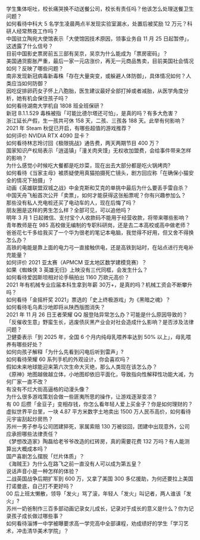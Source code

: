 学生集体呕吐，校长痛哭换不动送餐公司，校长有责任吗？他该怎么处理送餐卫生问题？  
如何看待中科大 5 名学生凌晨两点半发现实验室漏水，处置后被奖励 12 万元？科研人经常熬夜工作吗？  
中国驻立陶宛大使馆表示「大使馆因技术原因，领事业务自 11 月 25 日起暂停」，这透露了什么信号？  
目前中国影史票房前五三部有吴京，吴京为什么能成为「票房密码」？  
美国通货膨胀严重，最后一家一元店涨价，再无一元商品售卖，目前美国社会情况如何？反映了哪些问题？  
南非发现新冠病毒新毒株「存在大量突变，或躲避人体防御」，具体情况如何？人类应当如何防御？  
因吃促排卵药女子怀上八胞胎，医生建议最好全部打掉或者减胎，从医学角度分析，她有机会保住孩子吗？  
如何看待湖南大学机自 1808 班全班保研？  
新冠 B.1.1.529 毒株被指「可能比德尔塔还可怕」，是真的吗？有多大危害？  
浙江延长产假，生一孩共可休 158 天，二孩、三孩各 188 天。此举有何影响？  
2021 年 Steam 秋促已开启，有哪些超值的游戏推荐？  
如何评价 NVIDIA RTX 4090 显卡？  
如何看待林志玲讨回《极限挑战》通告费，两天两期节目 400 万？  
国家知识产权局表示「逍遥镇」「潼关肉夹馍」无权收加盟费，会给事件带来怎样的影响？  
为什么感觉小时候吃大餐都是吃炒菜，现在出去大部分都是吃火锅烤肉?  
如何看待《当家主母》被质疑使用真猫拍摄死亡镜头，剧方回应称「在确保小猫安全的情况下拍摄」？  
动画《英雄联盟双城之战》中金克斯和艾克的单挑中最后为什么要丢手雷自杀？  
中国天舟飞船首次公开「卖票」，如何才能获得这张船票呢？你有兴趣参加么？  
那些没有私人充电桩还买了电动车的人，现在后悔了吗？  
朋友圈是这样的男生怎么样？全部可见，可以追他吗？  
明年 3 月 1 日起微信、支付宝个人收款码不能用于经营收款，将带来哪些影响？  
青年教师是在 985 高校做无编制的专职科研岗，还是去二本高校或高中做老师？  
爸爸花七千多给我买了一个华为很老的笔记本电脑，我觉得不好用，但又舍不得换怎么办？  
高铁的电能是靠上面的电力弓一直接触供电，还是高铁到站时，在站点进行充电补充能量？  
如何评价 2021 亚太赛（APMCM 亚太地区数学建模竞赛）？  
如果《蜘蛛侠 3 英雄无归》上映没有三代同框，会发生什么？  
如何看待爱因斯坦相对论手稿拍出 1160 万欧元高价？  
2021 年有机械专业应届本科生拿到年薪 30万+，是真的吗？机械工资会不断攀升吗？  
如何看待「金摇杆奖 2021」票选的「史上终极游戏」为《黑暗之魂》？  
如何看待毛乌素沙地即将从陕西版图消失？  
2021 年 11 月 26 日王者荣耀 QQ 服登陆异常怎么办？可能是什么原因导致的？  
「反催收生意」野蛮生长，逃废债灰黑产业会对社会造成什么影响？是否涉及法律问题？  
卫健委表示「到 2025 年，全国 6 个月内纯母乳喂养率达到 50% 以上」，母乳喂养有哪些好处？  
如何向孩子解释「为什么先看到闪电后听到雷声」?  
如何看待荣耀 60 系列手机的外观设计，你会喜欢吗？  
假如未来地球能迎来第六次生命大灭绝，那么人类现在该怎么办？  
《原神》地图越做越立体，小地图却依旧平面化，导致指向性解释性功能大减，为何厂家一直不改？  
有没有不烂大街高逼格的动漫头像？  
为什么很多游戏策划会做一些匪夷所思的操作，让游戏逐渐变凉？  
有 00 后攒「金豆子」变相存钱，你怎么看年轻人爱上买金子？你是如何理财的？  
虚拟世界平台里，一块 4.87 平方米数字土地卖出 1500 万人民币高价，如何看待元宇宙刮起炒房热？  
苏州一男子参与公司团建猝死，家属索赔 130 万被驳回，团建中出现意外，公司应承担哪些法律责任？  
《梦想改造家》陶磊给老爷爷改造的红砖房，真的需要花费 132 万吗？有人能测算出大概成本吗？  
国产喜剧怎么摆脱「烂片体质」？  
《海贼王》为什么在路飞之前一直没有人可以成为第五皇？  
说话声音小是一种怎样的体验？  
二战英国战争后期扩军到 600 万，又拿了美国 300 多亿援助，为何还要拉上美国打诺曼底，自己打不更好吗？  
00 后上班太懒散，领导「发火」骂了滚，年轻人「发火」叫记者，两人谁该「发火」?  
苏州一奶爸制作三百多部动画记录女儿成长，记录对于成长的意义是什么？你为记录孩子成长做过哪些事？  
如何看待淄博一中学被曝要求高一学完高中全部课程，劝成绩好的学生「学习艺术，冲击清华美术学院」？  
